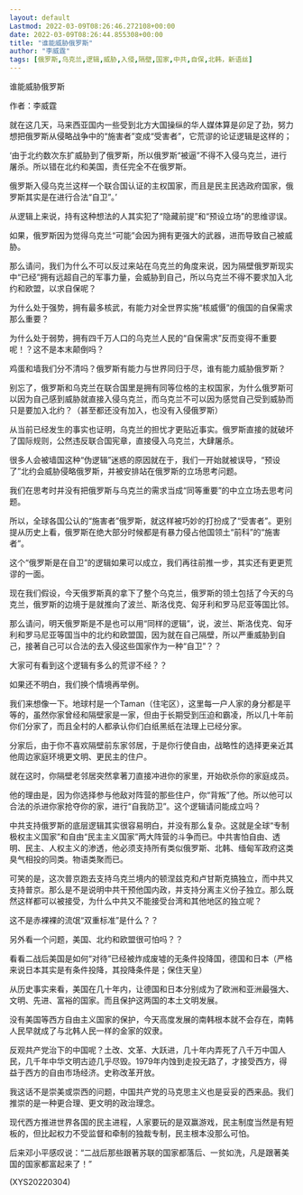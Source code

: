 ```yaml
---
layout: default
Lastmod: 2022-03-09T08:26:46.272108+00:00
date: 2022-03-09T08:26:44.855308+00:00
title: "谁能威胁俄罗斯"
author: "李威霆"
tags: [俄罗斯,乌克兰,逻辑,威胁,入侵,隔壁,国家,中共,自保,北韩，新语丝]
---
```


谁能威胁俄罗斯

作者：李威霆

就在这几天，马来西亚国内一些受到北方大国操纵的华人媒体算是卯足了劲，努力想把俄罗斯从侵略战争中的“施害者”变成“受害者”，它荒谬的论证逻辑是这样的；

‘由于北约数次东扩威胁到了俄罗斯，所以俄罗斯“被逼”不得不入侵乌克兰，进行屠杀。所以错在北约和美国，责任完全不在俄罗斯。

俄罗斯入侵乌克兰这样一个联合国认证的主权国家，而且是民主民选政府国家，俄罗斯其实是在进行合法“自卫”。’

从逻辑上来说，持有这种想法的人其实犯了“隐藏前提”和“预设立场”的思维谬误。

如果，俄罗斯因为觉得乌克兰“可能”会因为拥有更强大的武器，进而导致自己被威胁。

那么请问，我们为什么不可以反过来站在乌克兰的角度来说，因为隔壁俄罗斯现实中“已经”拥有远超自己的军事力量，会威胁到自己，所以乌克兰不得不要求加入北约和欧盟，以求自保呢？

为什么处于强势，拥有最多核武，有能力对全世界实施“核威慑”的俄国的自保需求那么重要？

为什么处于弱势，拥有四千万人口的乌克兰人民的“自保需求”反而变得不重要呢！？这不是本末颠倒吗？

鸡蛋和墙我们分不清吗？俄罗斯有能力与世界同归于尽，谁有能力威胁俄罗斯？

别忘了，俄罗斯和乌克兰在联合国里是拥有同等位格的主权国家，为什么俄罗斯可以因为自己感到威胁就直接入侵乌克兰，而乌克兰不可以因为感觉自己受到威胁而只是要加入北约？（甚至都还没有加入，也没有入侵俄罗斯）

从当前已经发生的事实也证明，乌克兰的担忧才更贴近事实。俄罗斯直接的就破坏了国际规则，公然违反联合国宪章，直接侵入乌克兰，大肆屠杀。

很多人会被墙国这种“伪逻辑”迷惑的原因就在于，我们一开始就被误导，“预设了”北约会威胁侵略俄罗斯，并被安排站在俄罗斯的立场思考问题。

我们在思考时并没有把俄罗斯与乌克兰的需求当成“同等重要”的中立立场去思考问题。

所以，全球各国公认的“施害者”俄罗斯，就这样被巧妙的打扮成了“受害者”。更别提从历史上看，俄罗斯在绝大部分时候都是有暴力侵占他国领土“前科”的“施害者”。

这个“俄罗斯是在自卫”的逻辑如果可以成立，我们再往前推一步，其实还有更更荒谬的一面。

现在我们假设，今天俄罗斯真的拿下了整个乌克兰，俄罗斯的领土包括了今天的乌克兰，俄罗斯的边境于是就推向了波兰、斯洛伐克、匈牙利和罗马尼亚等国比邻。

那么请问，明天俄罗斯是不是也可以用“同样的逻辑”，说，波兰、斯洛伐克、匈牙利和罗马尼亚等国当中的北约和欧盟国，因为就在自己隔壁，所以严重威胁到自己，接著自己可以合法的去入侵这些国家作为一种“自卫”？？

大家可有看到这个逻辑有多么的荒谬不经？？

如果还不明白，我们换个情境再举例。

我们来想像一下。地球村是一个Taman（住宅区），这里每一户人家的身分都是平等的，虽然你家曾经和隔壁家是一家，但由于长期受到压迫和霸凌，所以几十年前你们分家了，而且全村的人都承认你们白纸黑纸在法理上已经分家。

分家后，由于你不喜欢隔壁前东家邻居，于是你行使自由，战略性的选择更亲近其他周边家庭环境更文明、更民主的住户。

就在这时，你隔壁老邻居突然拿著刀直接冲进你的家里，开始砍杀你的家庭成员。

他的理由是，因为你选择参与他敌对阵营的那些住户，你“背叛”了他。所以他可以合法的杀进你家抢夺你的家，进行“自我防卫”。这个逻辑请问能成立吗？

中共支持俄罗斯的底层逻辑其实很容易明白，并没有那么复杂。这就是全球“专制极权主义国家”和自由“民主主义国家”两大阵营的斗争而已。中共害怕自由、透明、民主、人权主义的渗透，他必须支持所有类似俄罗斯、北韩、缅甸军政府这类臭气相投的同类。物语类聚而已。

可笑的是，这次普京跑去支持乌克兰境内的顿涅兹克和卢甘斯克搞独立，而中共又支持普京。那么是不是说明中共干预他国内政，并支持分离主义份子独立。那么既然这样都可以被接受，为什么中共又不能接受台湾和其他地区的独立呢？

这不是赤裸裸的流氓“双重标准”是什么？？

另外看一个问题，美国、北约和欧盟很可怕吗？？

看看二战后美国是如何“对待”已经被炸成废墟的无条件投降国，德国和日本（严格来说日本其实是有条件投降，其投降条件是；保住天皇）

从历史事实来看，美国在几十年内，让德国和日本分别成为了欧洲和亚洲最强大、文明、先进、富裕的国家。而且保护这两国的本土文明发展。

没有美国等西方自由主义国家的保护，今天高度发展的南韩根本就不会存在，南韩人民早就成了与北韩人民一样的金家的奴隶。

反观共产党治下的中国呢？土改、文革、大跃进，几十年内弄死了八千万中国人民，几千年中华文明古迹几乎尽毁。1979年内蚀到走投无路了，才接受西方，得益于西方的自由市场经济。史称改革开放。

我这话不是崇美或崇西的问题，中国共产党的马克思主义也是妥妥的西来品。我们推崇的是一种更合理、更文明的政治理念。

现代西方推进世界各国的民主进程，人家要玩的是双赢游戏，民主制度当然是有短板的，但比起权力不受监督和牵制的独裁专制，民主根本没那么可怕。

后来邓小平感叹说：“二战后那些跟著苏联的国家都落后、一贫如洗，凡是跟著美国的国家都富起来了！”

(XYS20220304)

